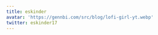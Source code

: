 ```yaml
---
title: eskinder
avatar: 'https://gennbi.com/src/blog/lofi-girl-yt.webp'
twitter: eskinder17
---
```

